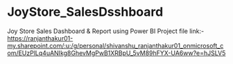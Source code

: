 # JoyStore_SalesDsshboard
Joy Store Sales Dashboard &amp; Report using Power BI
Project file link:-
https://ranjanthakur01-my.sharepoint.com/:u:/g/personal/shivanshu_ranjanthakur01_onmicrosoft_com/EUzPlLq4uANIkg8GhevMgPwB1XRBpU_5vM89hFYX-UA6ww?e=hJSLV5
